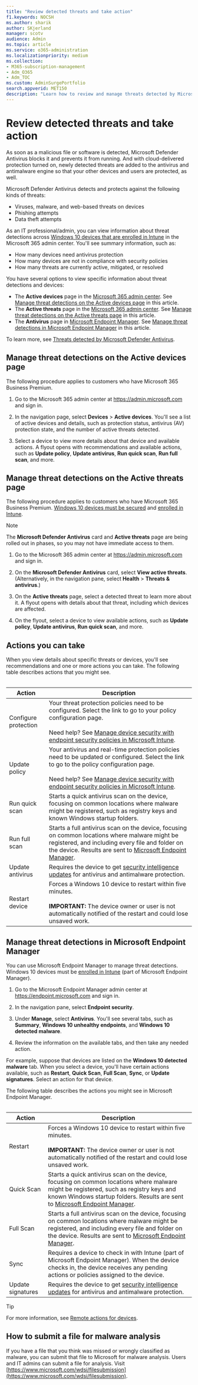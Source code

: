```yaml
---
title: "Review detected threats and take action"
f1.keywords: NOCSH
ms.author: sharik
author: SKjerland
manager: scotv
audience: Admin
ms.topic: article 
ms.service: o365-administration
ms.localizationpriority: medium
ms.collection:
- M365-subscription-management 
- Adm_O365
- Adm_TOC
ms.custom: AdminSurgePortfolio
search.appverid: MET150
description: "Learn how to review and manage threats detected by Microsoft Defender Antivirus on your Windows 10 devices." 
---
```


# Review detected threats and take action

As soon as a malicious file or software is detected, Microsoft Defender Antivirus blocks it and prevents it from running. And with cloud-delivered protection turned on, newly detected threats are added to the antivirus and antimalware engine so that your other devices and users are protected, as well.

Microsoft Defender Antivirus detects and protects against the following kinds of threats:

- Viruses, malware, and web-based threats on devices
- Phishing attempts
- Data theft attempts

As an IT professional/admin, you can view information about threat detections across [Windows 10 devices that are enrolled in Intune](/mem/intune/enrollment/device-enrollment) in the Microsoft 365 admin center. You'll see summary information, such as:

- How many devices need antivirus protection
- How many devices are not in compliance with security policies
- How many threats are currently active, mitigated, or resolved

You have several options to view specific information about threat detections and devices:

- The **Active devices** page in the <a href="https://go.microsoft.com/fwlink/p/?linkid=2024339" target="_blank">Microsoft 365 admin center</a>. See [Manage threat detections on the Active devices page](#manage-threat-detections-on-the-active-devices-page) in this article.
- The **Active threats** page in the <a href="https://go.microsoft.com/fwlink/p/?linkid=2024339" target="_blank">Microsoft 365 admin center</a>. See [Manage threat detections on the Active threats page](#manage-threat-detections-on-the-active-threats-page) in this article.
- The **Antivirus** page in <a href="https://go.microsoft.com/fwlink/p/?linkid=2150463" target="_blank">Microsoft Endpoint Manager</a>. See [Manage threat detections in Microsoft Endpoint Manager](#manage-threat-detections-in-microsoft-endpoint-manager) in this article.

To learn more, see [Threats detected by Microsoft Defender Antivirus](threats-detected-defender-av.md).

## Manage threat detections on the **Active devices** page

The following procedure applies to customers who have Microsoft 365 Business Premium.

1. Go to the Microsoft 365 admin center at <a href="https://go.microsoft.com/fwlink/p/?linkid=2024339" target="_blank">https://admin.microsoft.com</a> and sign in.

2. In the navigation page, select **Devices** > **Active devices**. You'll see a list of active devices and details, such as protection status, antivirus (AV) protection state, and the number of active threats detected.

3. Select a device to view more details about that device and available actions. A flyout opens with recommendations and available actions, such as **Update policy**, **Update antivirus**, **Run quick scan**, **Run full scan**, and more.

## Manage threat detections on the **Active threats** page

The following procedure applies to customers who have Microsoft 365 Business Premium. [Windows 10 devices must be secured](../setup/secure-win-10-pcs.md) and [enrolled in Intune](/mem/intune/enrollment/windows-enrollment-methods).

> [!NOTE]
> The **Microsoft Defender Antivirus** card and **Active threats** page are being rolled out in phases, so you may not have immediate access to them.

1. Go to the Microsoft 365 admin center at <a href="https://go.microsoft.com/fwlink/p/?linkid=2024339" target="_blank">https://admin.microsoft.com</a> and sign in.

2. On the **Microsoft Defender Antivirus** card, select **View active threats**. (Alternatively, in the navigation pane, select **Health** > **Threats & antivirus**.)

3. On the **Active threats** page, select a detected threat to learn more about it. A flyout opens with details about that threat, including which devices are affected.

4. On the flyout, select a device to view available actions, such as **Update policy**, **Update antivirus**, **Run quick scan**, and more.

## Actions you can take

When you view details about specific threats or devices, you'll see recommendations and one or more actions you can take. The following table describes actions that you might see.<br><br>

| Action | Description |
|--|--|
| Configure protection | Your threat protection policies need to be configured. Select the link to go to your policy configuration page.<br><br>Need help? See [Manage device security with endpoint security policies in Microsoft Intune](/mem/intune/protect/endpoint-security-policy). |
| Update policy | Your antivirus and real-time protection policies need to be updated or configured. Select the link to go to the policy configuration page.<br><br>Need help? See [Manage device security with endpoint security policies in Microsoft Intune](/mem/intune/protect/endpoint-security-policy). |
| Run quick scan | Starts a quick antivirus scan on the device, focusing on common locations where malware might be registered, such as registry keys and known Windows startup folders. |
| Run full scan | Starts a full antivirus scan on the device, focusing on common locations where malware might be registered, and including every file and folder on the device. Results are sent to [Microsoft Endpoint Manager](/mem/intune/fundamentals/tutorial-walkthrough-endpoint-manager). |
| Update antivirus | Requires the device to get [security intelligence updates](https://go.microsoft.com/fwlink/?linkid=2149926) for antivirus and antimalware protection. |
| Restart device | Forces a Windows 10 device to restart within five minutes.<br><br>**IMPORTANT:** The device owner or user is not automatically notified of the restart and could lose unsaved work. |

## Manage threat detections in Microsoft Endpoint Manager

You can use Microsoft Endpoint Manager to manage threat detections. Windows 10 devices must be [enrolled in Intune](/mem/intune/enrollment/windows-enrollment-methods) (part of Microsoft Endpoint Manager).

1. Go to the Microsoft Endpoint Manager admin center at <a href="https://go.microsoft.com/fwlink/p/?linkid=2150463" target="_blank">https://endpoint.microsoft.com</a> and sign in.

2. In the navigation pane, select **Endpoint security**.

3. Under **Manage**, select **Antivirus**. You'll see several tabs, such as **Summary**, **Windows 10 unhealthy endpoints**, and **Windows 10 detected malware**.

4. Review the information on the available tabs, and then take any needed action.

For example, suppose that devices are listed on the **Windows 10 detected malware** tab. When you select a device, you'll have certain actions available, such as **Restart**, **Quick Scan**, **Full Scan**, **Sync**, or **Update signatures**. Select an action for that device.

The following table describes the actions you might see in Microsoft Endpoint Manager.<br><br>

| Action | Description |
|--|--|
| Restart | Forces a Windows 10 device to restart within five minutes.<br><br>**IMPORTANT:** The device owner or user is not automatically notified of the restart and could lose unsaved work. |
| Quick Scan | Starts a quick antivirus scan on the device, focusing on common locations where malware might be registered, such as registry keys and known Windows startup folders. Results are sent to [Microsoft Endpoint Manager](/mem/intune/fundamentals/tutorial-walkthrough-endpoint-manager). |
| Full Scan | Starts a full antivirus scan on the device, focusing on common locations where malware might be registered, and including every file and folder on the device. Results are sent to [Microsoft Endpoint Manager](/mem/intune/fundamentals/tutorial-walkthrough-endpoint-manager). |
| Sync | Requires a device to check in with Intune (part of Microsoft Endpoint Manager). When the device checks in, the device receives any pending actions or policies assigned to the device. |
| Update signatures | Requires the device to get [security intelligence updates](https://go.microsoft.com/fwlink/?linkid=2149926) for antivirus and antimalware protection. |

> [!TIP]
> For more information, see [Remote actions for devices](/mem/intune/protect/endpoint-security-manage-devices#remote-actions-for-devices).

## How to submit a file for malware analysis

If you have a file that you think was missed or wrongly classified as malware, you can submit that file to Microsoft for malware analysis. Users and IT admins can submit a file for analysis. Visit [https://www.microsoft.com/wdsi/filesubmission](https://www.microsoft.com/wdsi/filesubmission).